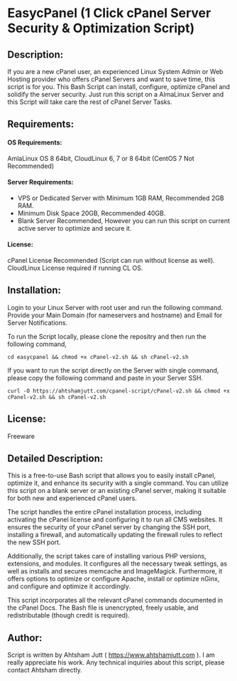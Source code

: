 # EasycPanel (1 Click cPanel Server Security & Optimization Script)


## Description: 
If you are a new cPanel user, an experienced Linux System Admin or Web Hosting provider who offers cPanel Servers and want to save time, this script is for you. 
This Bash Script can install, configure, optimize  cPanel and solidify the server security. Just run this script on a AlmaLinux Server and this Script will take care the rest of cPanel Server Tasks.

## Requirements:

#### OS Requirements: 
AmlaLinux OS 8 64bit, CloudLinux 6, 7 or 8 64bit (CentOS 7 Not Recommended)

#### Server Requirements: 
- VPS or Dedicated Server with Minimum 1GB RAM, Recommended 2GB RAM. 
- Minimum Disk Space 20GB, Recommended 40GB.
- Blank Server Recommended, However you can run this script on current active server to optimize and secure it.

#### License:
cPanel License Recommended (Script can run without license as well). CloudLinux License required if running CL OS. 

## Installation: 
Login to your Linux Server with root user and run the following command. Provide your Main Domain (for nameservers and hostname) and Email for Server Notifications.

To run the Script locally, please clone the repositry and then run the following command, 

````
cd easycpanel && chmod +x cPanel-v2.sh && sh cPanel-v2.sh
````
If you want to run the script directly on the Server with single command, please copy the following command and paste in your Server SSH. 
````
curl -O https://ahtshamjutt.com/cpanel-script/cPanel-v2.sh && chmod +x cPanel-v2.sh && sh cPanel-v2.sh
````

## License: 
Freeware

## Detailed Description: 
This is a free-to-use Bash script that allows you to easily install cPanel, optimize it, and enhance its security with a single command. You can utilize this script on a blank server or an existing cPanel server, making it suitable for both new and experienced cPanel users.

The script handles the entire cPanel installation process, including activating the cPanel license and configuring it to run all CMS websites. It ensures the security of your cPanel server by changing the SSH port, installing a firewall, and automatically updating the firewall rules to reflect the new SSH port.

Additionally, the script takes care of installing various PHP versions, extensions, and modules. It configures all the necessary tweak settings, as well as installs and secures memcache and ImageMagick. Furthermore, it offers options to optimize or configure Apache, install or optimize nGinx, and configure and optimize it accordingly.

This script incorporates all the relevant cPanel commands documented in the cPanel Docs. The Bash file is unencrypted, freely usable, and redistributable (though credit is required).

## Author: 
Script is written by Ahtsham Jutt ( https://www.ahtshamjutt.com ). I am really appreciate his work.
Any technical inquiries about this script, please contact Ahtsham directly.
